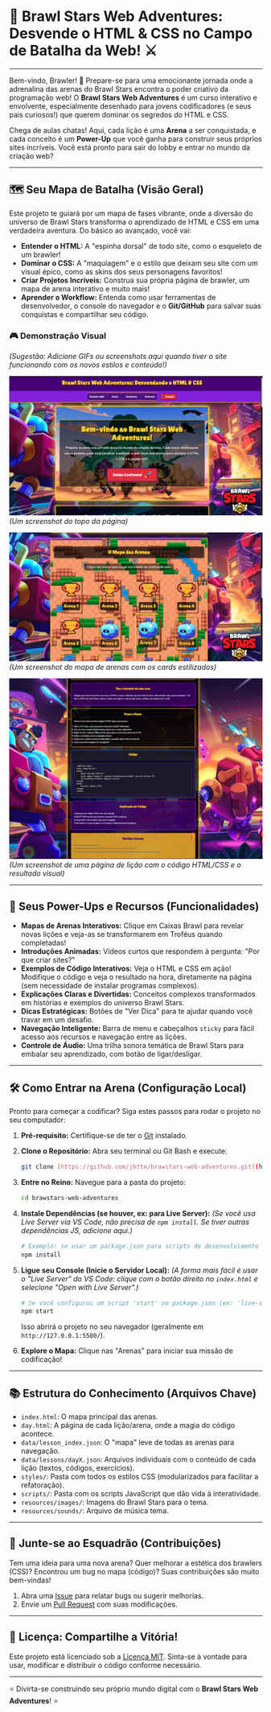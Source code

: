 # 🌟 Brawl Stars Web Adventures: Desvende o HTML & CSS no Campo de Batalha da Web! ⚔️

---

Bem-vindo, Brawler! 🚀 Prepare-se para uma emocionante jornada onde a adrenalina das arenas do Brawl Stars encontra o poder criativo da programação web! O **Brawl Stars Web Adventures** é um curso interativo e envolvente, especialmente desenhado para jovens codificadores (e seus pais curiosos!) que querem dominar os segredos do HTML e CSS.

Chega de aulas chatas! Aqui, cada lição é uma **Arena** a ser conquistada, e cada conceito é um **Power-Up** que você ganha para construir seus próprios sites incríveis. Você está pronto para sair do lobby e entrar no mundo da criação web?

---

## 🗺️ Seu Mapa de Batalha (Visão Geral)

Este projeto te guiará por um mapa de fases vibrante, onde a diversão do universo de Brawl Stars transforma o aprendizado de HTML e CSS em uma verdadeira aventura. Do básico ao avançado, você vai:

- **Entender o HTML:** A "espinha dorsal" de todo site, como o esqueleto de um brawler!
- **Dominar o CSS:** A "maquiagem" e o estilo que deixam seu site com um visual épico, como as skins dos seus personagens favoritos!
- **Criar Projetos Incríveis:** Construa sua própria página de brawler, um mapa de arena interativo e muito mais!
- **Aprender o Workflow:** Entenda como usar ferramentas de desenvolvedor, o console do navegador e o **Git/GitHub** para salvar suas conquistas e compartilhar seu código.

### 🎮 Demonstração Visual

_(Sugestão: Adicione GIFs ou screenshots aqui quando tiver o site funcionando com os novos estilos e conteúdo!)_

![Screenshot da Página (placeholder)](resources/images/screenshot_brawl_stars.png)
_(Um screenshot do topo da página)_

![Screenshot do Mapa de Arenas Brawl Stars (placeholder)](resources/images/screenshot_map_brawl_stars.png)
_(Um screenshot do mapa de arenas com os cards estilizados)_

![Screenshot de Página de Lição com Exemplo de Código (placeholder)](./resources/images/screenshot_lesson_brawl_stars.png)
_(Um screenshot de uma página de lição com o código HTML/CSS e o resultado visual)_

---

## 💎 Seus Power-Ups e Recursos (Funcionalidades)

- **Mapas de Arenas Interativos:** Clique em Caixas Brawl para revelar novas lições e veja-as se transformarem em Troféus quando completadas!
- **Introduções Animadas:** Vídeos curtos que respondem à pergunta: "Por que criar sites?"
- **Exemplos de Código Interativos:** Veja o HTML e CSS em ação! Modifique o código e veja o resultado na hora, diretamente na página (sem necessidade de instalar programas complexos).
- **Explicações Claras e Divertidas:** Conceitos complexos transformados em histórias e exemplos do universo Brawl Stars.
- **Dicas Estratégicas:** Botões de "Ver Dica" para te ajudar quando você travar em um desafio.
- **Navegação Inteligente:** Barra de menu e cabeçalhos `sticky` para fácil acesso aos recursos e navegação entre as lições.
- **Controle de Áudio:** Uma trilha sonora temática de Brawl Stars para embalar seu aprendizado, com botão de ligar/desligar.

---

## 🛠️ Como Entrar na Arena (Configuração Local)

Pronto para começar a codificar? Siga estes passos para rodar o projeto no seu computador:

1.  **Pré-requisito:** Certifique-se de ter o [Git](https://git-scm.com/downloads) instalado.
2.  **Clone o Repositório:** Abra seu terminal ou Git Bash e execute:
    ```bash
    git clone [https://github.com/jbtte/brawstars-web-adventures.git](https://github.com/jbtte/brawstars-web-adventures.git)
    ```
3.  **Entre no Reino:** Navegue para a pasta do projeto:
    ```bash
    cd brawstars-web-adventures
    ```
4.  **Instale Dependências (se houver, ex: para Live Server):**
    _(Se você usa Live Server via VS Code, não precisa de `npm install`. Se tiver outras dependências JS, adicione aqui.)_
    ```bash
    # Exemplo: se usar um package.json para scripts de desenvolvimento
    npm install
    ```
5.  **Ligue seu Console (Inicie o Servidor Local):**
    _(A forma mais fácil é usar o "Live Server" do VS Code: clique com o botão direito no `index.html` e selecione "Open with Live Server".)_

    ```bash
    # Se você configurou um script 'start' no package.json (ex: 'live-server' ou 'http-server')
    npm start
    ```

    Isso abrirá o projeto no seu navegador (geralmente em `http://127.0.0.1:5500/`).

6.  **Explore o Mapa:** Clique nas "Arenas" para iniciar sua missão de codificação!

---

## 📚 Estrutura do Conhecimento (Arquivos Chave)

- `index.html`: O mapa principal das arenas.
- `day.html`: A página de cada lição/arena, onde a magia do código acontece.
- `data/lesson_index.json`: O "mapa" leve de todas as arenas para navegação.
- `data/lessons/dayX.json`: Arquivos individuais com o conteúdo de cada lição (textos, códigos, exercícios).
- `styles/`: Pasta com todos os estilos CSS (modularizados para facilitar a refatoração).
- `scripts/`: Pasta com os scripts JavaScript que dão vida à interatividade.
- `resources/images/`: Imagens do Brawl Stars para o tema.
- `resources/sounds/`: Arquivo de música tema.

---

## 🤝 Junte-se ao Esquadrão (Contribuições)

Tem uma ideia para uma nova arena? Quer melhorar a estética dos brawlers (CSS)? Encontrou um bug no mapa (código)? Suas contribuições são muito bem-vindas!

1.  Abra uma [Issue](https://github.com/jbtte/brawstars-web-adventures/issues) para relatar bugs ou sugerir melhorias.
2.  Envie um [Pull Request](https://github.com/jbtte/brawstars-web-adventures/pulls) com suas modificações.

---

## 📜 Licença: Compartilhe a Vitória!

Este projeto está licenciado sob a [Licença MIT](https://opensource.org/licenses/MIT). Sinta-se à vontade para usar, modificar e distribuir o código conforme necessário.

---

⭐ Divirta-se construindo seu próprio mundo digital com o **Brawl Stars Web Adventures**! ⭐
